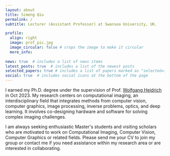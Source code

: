 ```yaml
---
layout: about
title: Simeng Qiu
permalink: /
subtitle: Lecturer (Assistant Professor) at Swansea University, UK.

profile:
  align: right
  image: prof_pic.jpg
  image_circular: false # crops the image to make it circular
  more_info: 
  
news: true  # includes a list of news items
latest_posts: true  # includes a list of the newest posts
selected_papers: true # includes a list of papers marked as "selected={true}"
social: true  # includes social icons at the bottom of the page
---
```


I earned my Ph.D. degree under the supervision of Prof. [Wolfgang Heidrich](https://vccimaging.org/People/heidriw/) in Oct 2023. My research centers on computational imaging, an interdisciplinary field that integrates methods from computer vision, computer graphics, image processing, inverse problems, optics, and deep learning. It involves co-designing hardware and software for solving complex imaging challenges.

I am always seeking enthusiastic Master's students and visiting scholars who are motivated to work on Computational Imaging, Computer Vision, Computer Graphics or related fields. Please send me your CV to join my group or contact me if you need assistance within my research area or are interested in collaborating.
